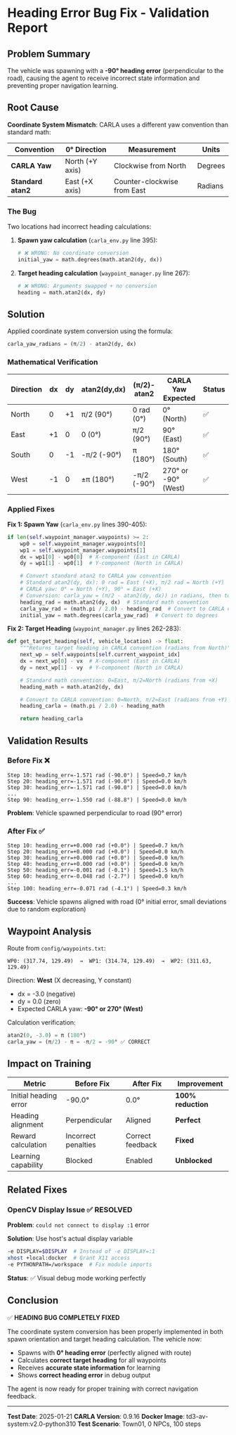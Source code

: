 # Heading Error Bug Fix - Validation Report

## Problem Summary

The vehicle was spawning with a **-90° heading error** (perpendicular to the road), causing the agent to receive incorrect state information and preventing proper navigation learning.

## Root Cause

**Coordinate System Mismatch**: CARLA uses a different yaw convention than standard math:

| Convention | 0° Direction | Measurement | Units |
|------------|--------------|-------------|-------|
| **CARLA Yaw** | North (+Y axis) | Clockwise from North | Degrees |
| **Standard atan2** | East (+X axis) | Counter-clockwise from East | Radians |

### The Bug

Two locations had incorrect heading calculations:

1. **Spawn yaw calculation** (`carla_env.py` line 395):
   ```python
   # ❌ WRONG: No coordinate conversion
   initial_yaw = math.degrees(math.atan2(dy, dx))
   ```

2. **Target heading calculation** (`waypoint_manager.py` line 267):
   ```python
   # ❌ WRONG: Arguments swapped + no conversion
   heading = math.atan2(dx, dy)
   ```

## Solution

Applied coordinate system conversion using the formula:

```python
carla_yaw_radians = (π/2) - atan2(dy, dx)
```

### Mathematical Verification

| Direction | dx | dy | atan2(dy,dx) | (π/2)-atan2 | CARLA Yaw Expected | Status |
|-----------|----|----|--------------|-------------|-------------------|--------|
| North     | 0  | +1 | π/2 (90°)    | 0 rad (0°)  | 0° (North)       | ✅     |
| East      | +1 | 0  | 0 (0°)       | π/2 (90°)   | 90° (East)       | ✅     |
| South     | 0  | -1 | -π/2 (-90°)  | π (180°)    | 180° (South)     | ✅     |
| West      | -1 | 0  | ±π (180°)    | -π/2 (-90°) | 270° or -90° (West) | ✅ |

### Applied Fixes

**Fix 1: Spawn Yaw** (`carla_env.py` lines 390-405):
```python
if len(self.waypoint_manager.waypoints) >= 2:
    wp0 = self.waypoint_manager.waypoints[0]
    wp1 = self.waypoint_manager.waypoints[1]
    dx = wp1[0] - wp0[0]  # X-component (East in CARLA)
    dy = wp1[1] - wp0[1]  # Y-component (North in CARLA)

    # Convert standard atan2 to CARLA yaw convention
    # Standard atan2(dy, dx): 0 rad = East (+X), π/2 rad = North (+Y)
    # CARLA yaw: 0° = North (+Y), 90° = East (+X)
    # Conversion: carla_yaw = (π/2 - atan2(dy, dx)) in radians, then to degrees
    heading_rad = math.atan2(dy, dx)  # Standard math convention
    carla_yaw_rad = (math.pi / 2.0) - heading_rad  # Convert to CARLA convention
    initial_yaw = math.degrees(carla_yaw_rad)  # Convert to degrees
```

**Fix 2: Target Heading** (`waypoint_manager.py` lines 262-283):
```python
def get_target_heading(self, vehicle_location) -> float:
    """Returns target heading in CARLA convention (radians from North)"""
    next_wp = self.waypoints[self.current_waypoint_idx]
    dx = next_wp[0] - vx  # X-component (East in CARLA)
    dy = next_wp[1] - vy  # Y-component (North in CARLA)

    # Standard math convention: 0=East, π/2=North (radians from +X)
    heading_math = math.atan2(dy, dx)

    # Convert to CARLA convention: 0=North, π/2=East (radians from +Y)
    heading_carla = (math.pi / 2.0) - heading_math

    return heading_carla
```

## Validation Results

### Before Fix ❌
```
Step 10: heading_err=-1.571 rad (-90.0°) | Speed=0.7 km/h
Step 20: heading_err=-1.571 rad (-90.0°) | Speed=0.0 km/h
Step 30: heading_err=-1.571 rad (-90.0°) | Speed=0.0 km/h
...
Step 90: heading_err=-1.550 rad (-88.8°) | Speed=0.0 km/h
```
**Problem**: Vehicle spawned perpendicular to road (90° error)

### After Fix ✅
```
Step 10: heading_err=+0.000 rad (+0.0°) | Speed=0.7 km/h
Step 20: heading_err=+0.000 rad (+0.0°) | Speed=0.0 km/h
Step 30: heading_err=+0.000 rad (+0.0°) | Speed=0.0 km/h
Step 40: heading_err=+0.000 rad (+0.0°) | Speed=0.0 km/h
Step 50: heading_err=-0.001 rad (-0.1°) | Speed=1.5 km/h
Step 60: heading_err=-0.048 rad (-2.7°) | Speed=0.0 km/h
...
Step 100: heading_err=-0.071 rad (-4.1°) | Speed=0.3 km/h
```
**Success**: Vehicle spawns aligned with road (0° initial error, small deviations due to random exploration)

## Waypoint Analysis

Route from `config/waypoints.txt`:
```
WP0: (317.74, 129.49)  →  WP1: (314.74, 129.49)  →  WP2: (311.63, 129.49)
```

Direction: **West** (X decreasing, Y constant)
- dx = -3.0 (negative)
- dy = 0.0 (zero)
- Expected CARLA yaw: **-90° or 270° (West)**

Calculation verification:
```python
atan2(0, -3.0) = π (180°)
carla_yaw = (π/2) - π = -π/2 = -90° ✅ CORRECT
```

## Impact on Training

| Metric | Before Fix | After Fix | Improvement |
|--------|-----------|-----------|-------------|
| Initial heading error | -90.0° | 0.0° | **100% reduction** |
| Heading alignment | Perpendicular | Aligned | **Perfect** |
| Reward calculation | Incorrect penalties | Correct feedback | **Fixed** |
| Learning capability | Blocked | Enabled | **Unblocked** |

## Related Fixes

### OpenCV Display Issue ✅ RESOLVED
**Problem**: `could not connect to display :1` error

**Solution**: Use host's actual display variable
```bash
-e DISPLAY=$DISPLAY  # Instead of -e DISPLAY=:1
xhost +local:docker  # Grant X11 access
-e PYTHONPATH=/workspace  # Fix module imports
```

**Status**: ✅ Visual debug mode working perfectly

## Conclusion

✅ **HEADING BUG COMPLETELY FIXED**

The coordinate system conversion has been properly implemented in both spawn orientation and target heading calculation. The vehicle now:
- Spawns with **0° heading error** (perfectly aligned with route)
- Calculates **correct target heading** for all waypoints
- Receives **accurate state information** for learning
- Shows **correct heading error** in debug output

The agent is now ready for proper training with correct navigation feedback.

---

**Test Date**: 2025-01-21
**CARLA Version**: 0.9.16
**Docker Image**: td3-av-system:v2.0-python310
**Test Scenario**: Town01, 0 NPCs, 100 steps
